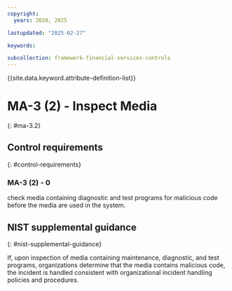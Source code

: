```yaml
---
copyright:
  years: 2020, 2025

lastupdated: "2025-02-27"

keywords:

subcollection: framework-financial-services-controls
---
```


{{site.data.keyword.attribute-definition-list}}

# MA-3 (2) -  Inspect Media
{: #ma-3.2}

## Control requirements
{: #control-requirements}



### MA-3 (2) - 0


check media containing diagnostic and test programs for malicious code before the media are used in the system.












## NIST supplemental guidance
{: #nist-supplemental-guidance}

If, upon inspection of media containing maintenance, diagnostic, and test programs, organizations determine that the media contains malicious code, the incident is handled consistent with organizational incident handling policies and procedures.
